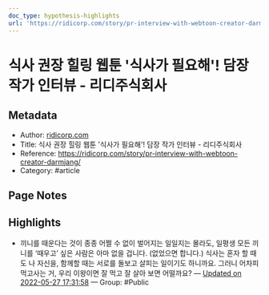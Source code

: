 ```yaml
---
doc_type: hypothesis-highlights
url: 'https://ridicorp.com/story/pr-interview-with-webtoon-creator-darmjang/'
---
```


# 식사 권장 힐링 웹툰 '식사가 필요해'! 담장 작가 인터뷰 - 리디주식회사

## Metadata
- Author: [ridicorp.com]()
- Title: 식사 권장 힐링 웹툰 '식사가 필요해'! 담장 작가 인터뷰 - 리디주식회사
- Reference: https://ridicorp.com/story/pr-interview-with-webtoon-creator-darmjang/
- Category: #article

## Page Notes
## Highlights
- 끼니를 때운다는 것이 종종 어쩔 수 없이 벌어지는 일일지는 몰라도, 일평생 모든 끼니를 ‘때우고’ 싶은 사람은 아마 없을 겁니다. (없었으면 합니다.) 식사는 혼자 할 때도 나 자신을, 함께할 때는 서로를 돌보고 살피는 일이기도 하니까요. 그러니 어차피 먹고사는 거, 우리 이왕이면 잘 먹고 잘 살아 보면 어떨까요? — [Updated on 2022-05-27 17:31:58](https://hyp.is/eXma0t2XEey7W0OTbDh3oQ/ridicorp.com/story/pr-interview-with-webtoon-creator-darmjang/) — Group: #Public



